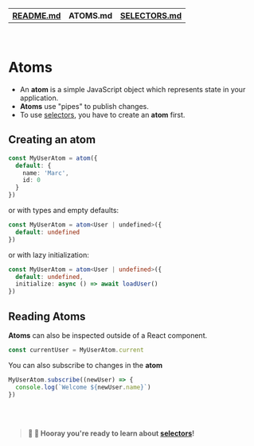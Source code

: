 <table>
<tr>
<th><a href="./README.md">README.md</a></th>
<th>ATOMS.md</th>
<th><a href="./SELECTORS.md">SELECTORS.md</a></th>
</tr>
</table>

<br />

# Atoms

* An **atom** is a simple JavaScript object which represents state in your application.
* **Atoms** use "pipes" to publish changes.
* To use [selectors](SELECTORS.md), you have to create an **atom** first.

## Creating an atom

```ts
const MyUserAtom = atom({
  default: {
    name: 'Marc',
    id: 0
  }
})
```

or with types and empty defaults:

```ts
const MyUserAtom = atom<User | undefined>({
  default: undefined
})
```

or with lazy initialization:

```ts
const MyUserAtom = atom<User | undefined>({
  default: undefined,
  initialize: async () => await loadUser()
})
```

## Reading Atoms

**Atoms** can also be inspected outside of a React component.

```ts
const currentUser = MyUserAtom.current
```

You can also subscribe to changes in the **atom**

```ts
MyUserAtom.subscribe((newUser) => {
  console.log(`Welcome ${newUser.name}`)
})
```

<br />
<br />

> **🎉 🥳 Hooray you're ready to learn about [selectors](SELECTORS.md)!**
